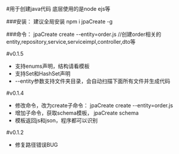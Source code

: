 #用于创建java代码
底层使用的是node ejs等

###安装：
建议全局安装 npm i jpaCreate -g

###命令：
jpaCreate create --entity=order.js	//创建order相关的entity,repository,service,serviceimpl,controller,dto等


#v0.1.5
 - 支持enums声明，结构请看模板
 - 支持Set和HashSet声明
 - --entity参数支持文件夹目录，会自动扫描下面所有文件并生成代码



#v0.1.4
- 修改命令，改为create子命令： jpaCreate create --entity=order.js
- 增加子命令，获取schema模板， jpaCreate schema
- 模板返回js和json，程序都可以识别

#v0.1.2
- 修复路径错误BUG

